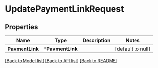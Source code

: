 # UpdatePaymentLinkRequest

## Properties

 Name            | Type                               | Description | Notes             
-----------------|------------------------------------|-------------|-------------------
 **PaymentLink** | [***PaymentLink**](PaymentLink.md) |             | [default to null] 

[[Back to Model list]](../README.md#documentation-for-models) [[Back to API list]](../README.md#documentation-for-api-endpoints) [[Back to README]](../README.md)

